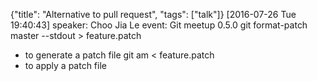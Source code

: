 {"title": "Alternative to pull request", "tags": ["talk"]}
[2016-07-26 Tue 19:40:43]
speaker: Choo Jia Le
event: Git meetup 0.5.0
git format-patch master --stdout > feature.patch
* to generate a patch file
git am < feature.patch
* to apply a patch file
